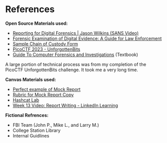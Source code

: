 # References

**Open Source Materials used:**

* [Reporting for Digital Forensics | Jason Wilkins (SANS Video)](https://www.youtube.com/watch?v=sUwfqk293xU)
* [Forensic Examination of Digital Evidence: A Guide for Law Enforcement](https://www.ojp.gov/pdffiles1/nij/199408.pdf)
* [Sample Chain of Custody Form](https://www.nist.gov/document/sample-chain-custody-formdocx)
* [PicoCTF 2023 - UnforgottenBits](https://play.picoctf.org/practice/challenge/383?category=4&originalEvent=72&page=1)
* [Guide To Computer Forensics and Investigations](https://www.amazon.com/Guide-Computer-Forensics-Investigations-Standalone/dp/1337568945) (Textbook)

A large portion of technical process was from my completion of the PicoCTF UnforgottenBits challenge. It took me a very long time.

**Canvas Materials used:**

* [Perfect example of Mock Report](https://canvas.tamu.edu/courses/206721/pages/perfect-example-of-mock-report?module_item_id=6898288)
* [Rubric for Mock Report Copy](https://canvas.tamu.edu/courses/206721/pages/rubric-for-mock-report-copy?module_item_id=7358727)
* [Hashcat Lab](https://canvas.tamu.edu/courses/206721/files/49419805?module_item_id=6898256)
* [Week 13 Video: Report Writing - LinkedIn Learning](https://www.linkedin.com/learning/learning-cyber-incident-response-and-digital-forensics/creating-your-report?autoplay=true&resume=false&u=74650722)

**Fictional Refrences:**

* FBI Team (John P., Mike L., and Larry M.)
* College Station Library
* Internal Guidlines
